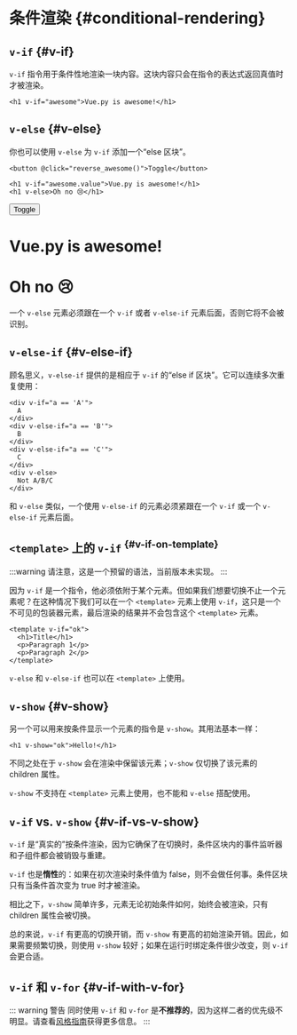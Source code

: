 # 条件渲染 {#conditional-rendering}

<script setup>
import { ref } from 'vue'
const awesome = ref(true)
</script>

## `v-if` {#v-if}

`v-if` 指令用于条件性地渲染一块内容。这块内容只会在指令的表达式返回真值时才被渲染。

```vue-html
<h1 v-if="awesome">Vue.py is awesome!</h1>
```

## `v-else` {#v-else}

你也可以使用 `v-else` 为 `v-if` 添加一个“else 区块”。

```vue-html
<button @click="reverse_awesome()">Toggle</button>

<h1 v-if="awesome.value">Vue.py is awesome!</h1>
<h1 v-else>Oh no 😢</h1>
```

<div class="demo">
  <button @click="awesome = !awesome">Toggle</button>
  <h1 v-if="awesome">Vue.py is awesome!</h1>
  <h1 v-else>Oh no 😢</h1>
</div>

<div class="composition-api">

<!-- todo 暂不支持
[在演练场中尝试一下](https://play.vuejs.org/#eNpFjkEOgjAQRa8ydIMulLA1hegJ3LnqBskAjdA27RQXhHu4M/GEHsEiKLv5mfdf/sBOxux7j+zAuCutNAQOyZtcKNkZbQkGsFjBCJXVHcQBjYUSqtTKERR3dLpDyCZmQ9bjViiezKKgCIGwM21BGBIAv3oireBYtrK8ZYKtgmg5BctJ13WLPJnhr0YQb1Lod7JaS4G8eATpfjMinjTphC8wtg7zcwNKw/v5eC1fnvwnsfEDwaha7w==)
-->

</div>

一个 `v-else` 元素必须跟在一个 `v-if` 或者 `v-else-if` 元素后面，否则它将不会被识别。

## `v-else-if` {#v-else-if}

顾名思义，`v-else-if` 提供的是相应于 `v-if` 的“else if 区块”。它可以连续多次重复使用：

```vue-html
<div v-if="a == 'A'">
  A
</div>
<div v-else-if="a == 'B'">
  B
</div>
<div v-else-if="a == 'C'">
  C
</div>
<div v-else>
  Not A/B/C
</div>
```

和 `v-else` 类似，一个使用 `v-else-if` 的元素必须紧跟在一个 `v-if` 或一个 `v-else-if` 元素后面。

## `<template>` 上的 `v-if` <sup class="vt-badge dev-only" data-text="Reserved" /> {#v-if-on-template}

:::warning
请注意，这是一个预留的语法，当前版本未实现。
:::

因为 `v-if` 是一个指令，他必须依附于某个元素。但如果我们想要切换不止一个元素呢？在这种情况下我们可以在一个 `<template>` 元素上使用 `v-if`，这只是一个不可见的包装器元素，最后渲染的结果并不会包含这个 `<template>` 元素。

```vue-html
<template v-if="ok">
  <h1>Title</h1>
  <p>Paragraph 1</p>
  <p>Paragraph 2</p>
</template>
```

`v-else` 和 `v-else-if` 也可以在 `<template>` 上使用。

## `v-show` {#v-show}

另一个可以用来按条件显示一个元素的指令是 `v-show`。其用法基本一样：

```vue-html
<h1 v-show="ok">Hello!</h1>
```

不同之处在于 `v-show` 会在渲染中保留该元素；`v-show` 仅切换了该元素的 children 属性。

`v-show` 不支持在 `<template>` 元素上使用，也不能和 `v-else` 搭配使用。

## `v-if` vs. `v-show` {#v-if-vs-v-show}

`v-if` 是“真实的”按条件渲染，因为它确保了在切换时，条件区块内的事件监听器和子组件都会被销毁与重建。

`v-if` 也是**惰性**的：如果在初次渲染时条件值为 false，则不会做任何事。条件区块只有当条件首次变为 true 时才被渲染。

相比之下，`v-show` 简单许多，元素无论初始条件如何，始终会被渲染，只有 children 属性会被切换。

总的来说，`v-if` 有更高的切换开销，而 `v-show` 有更高的初始渲染开销。因此，如果需要频繁切换，则使用 `v-show` 较好；如果在运行时绑定条件很少改变，则 `v-if` 会更合适。

## `v-if` 和 `v-for` {#v-if-with-v-for}

::: warning 警告
同时使用 `v-if` 和 `v-for` 是**不推荐的**，因为这样二者的优先级不明显。请查看[风格指南](/style-guide/rules-essential#avoid-v-if-with-v-for)获得更多信息。
:::

[//]: # (todo)
[//]: # (当 `v-if` 和 `v-for` 同时存在于一个元素上的时候，`v-if` 会首先被执行。请查看[列表渲染指南]&#40;list#v-for-with-v-if&#41;获取更多细节。)

